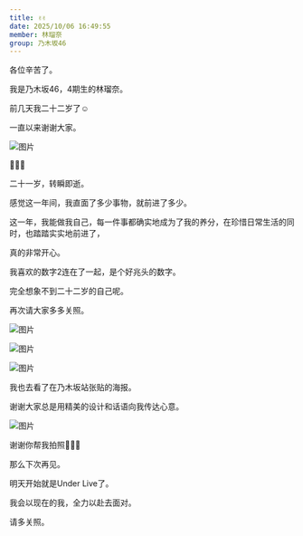 ```yaml
---
title: ✌️✌️
date: 2025/10/06 16:49:55
member: 林瑠奈
group: 乃木坂46
---
```


各位辛苦了。

我是乃木坂46，4期生的林瑠奈。


前几天我二十二岁了☺︎

一直以来谢谢大家。


![图片](https://www.nogizaka46.com/files/46/diary/n46/MEMBER/moblog/202510/moboKgSro.jpg)

🩵💚🩷





二十一岁，转瞬即逝。

感觉这一年间，我直面了多少事物，就前进了多少。

这一年，我能做我自己，每一件事都确实地成为了我的养分，在珍惜日常生活的同时，也踏踏实实地前进了，

真的非常开心。





我喜欢的数字2连在了一起，是个好兆头的数字。

完全想象不到二十二岁的自己呢。


再次请大家多多关照。



![图片](https://www.nogizaka46.com/files/46/diary/n46/MEMBER/moblog/202510/mobq1L8LG.jpg)

![图片](https://www.nogizaka46.com/files/46/diary/n46/MEMBER/moblog/202510/mobZ3En6c.jpg)

![图片](https://www.nogizaka46.com/files/46/diary/n46/MEMBER/moblog/202510/mobfAeLJz.jpg)




我也去看了在乃木坂站张贴的海报。

谢谢大家总是用精美的设计和话语向我传达心意。




![图片](https://www.nogizaka46.com/files/46/diary/n46/MEMBER/moblog/202510/mobi1ZxrE.jpg)

谢谢你帮我拍照👼🏻🩷







那么下次再见。






明天开始就是Under Live了。

我会以现在的我，全力以赴去面对。

请多关照。